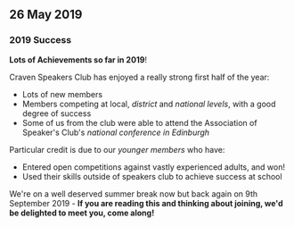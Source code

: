 ## 26 May 2019
### 2019 Success

**Lots of Achievements so far in 2019**!

Craven Speakers Club has enjoyed a really strong first half of the year:

  - Lots of new members
  - Members competing at local, _district_ and _national levels_, with a good degree of success
  - Some of us from the club were able to attend the Association of Speaker's Club's _national conference in Edinburgh_
  
Particular credit is due to our _younger members_ who have:

  - Entered open competitions against vastly experienced adults, and won!
  - Used their skills outside of speakers club to achieve success at school
  
We're on a well deserved summer break now but back again on 9th September 2019 - **If you are reading this and thinking about joining, we'd be delighted to meet you, come along!**
